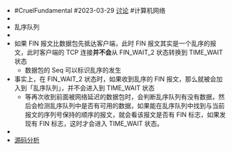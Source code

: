 - #CruelFundamental #2023-03-29 [讨论](https://github.com/CYZH1307/CruelFundamental/tree/main/homework/202303/29) #计算机网络
-
- 乱序队列
-
- 如果 FIN 报文比数据包先抵达客户端，此时 FIN 报文其实是一个乱序的报文，此时客户端的 TCP 连接**并不会**从 FIN_WAIT_2 状态转换到 TIME_WAIT 状态
	- 数据包的 Seq 可以标识乱序的发生
- 事实上，在 FIN_WAIT_2 状态时，如果收到乱序的 FIN 报文，那么就被会加入到「乱序队列」，并不会进入到 TIME_WAIT 状态
	- 等再次收到前面被网络延迟的数据包时，会判断乱序队列有没有数据，然后会检测乱序队列中是否有可用的数据，如果能在乱序队列中找到与当前报文的序列号保持的顺序的报文，就会看该报文是否有 FIN 标志，如果发现有 FIN 标志，这时才会进入 TIME_WAIT 状态。
-
- [源码分析](https://xiaolincoding.com/network/3_tcp/out_of_order_fin.html#tcp-%E6%BA%90%E7%A0%81%E5%88%86%E6%9E%90)